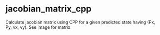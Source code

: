 # jacobian_matrix_cpp
Calculate jacobian matrix using CPP for a given predicted state having (Px, Py, vx, vy).
See image for matrix
